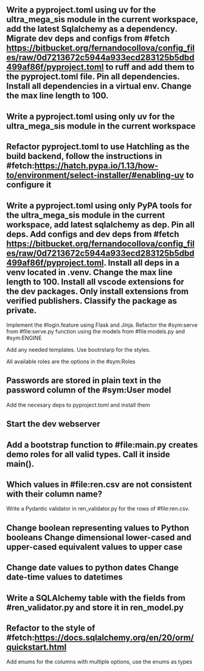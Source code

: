 Write a pyproject.toml using uv for the ultra_mega_sis module in the current workspace, add the latest Sqlalchemy as a dependency. Migrate dev deps and configs from #fetch https://bitbucket.org/fernandocollova/config_files/raw/0d7213672c5944a933ecd283125b5dbd499af86f/pyproject.toml to ruff and add them to the pyproject.toml file. Pin all dependencies. Install all dependencies in a virtual env. Change the max line length to 100.
---
Write a pyproject.toml using only uv for the ultra_mega_sis module in the current workspace
---
Refactor pyproject.toml to use Hatchling as the build backend, follow the instructions in #fetch:https://hatch.pypa.io/1.13/how-to/environment/select-installer/#enabling-uv to configure it
---
Write a pyproject.toml using only PyPA tools for the ultra_mega_sis module in the current workspace, add latest sqlalchemy as dep. Pin all deps. Add configs and dev deps from #fetch https://bitbucket.org/fernandocollova/config_files/raw/0d7213672c5944a933ecd283125b5dbd499af86f/pyproject.toml. Install all deps in a venv located in .venv. Change the max line length to 100. Install all vscode extensions for the dev packages. Only install extensions from verified publishers. Classify the package as private.
---
Implement the #login.feature  using Flask and Jinja. Refactor the #sym:serve from #file:serve.py function using the models from #file:models.py and #sym:ENGINE 

Add any needed templates. Use bootrstarp for the styles.

All available roles are the options in the #sym:Roles 

Passwords are stored in plain text in the password column of the #sym:User  model
---
Add the necesary deps to pyproject.toml and install them

Start the dev webserver
---
Add a bootstrap function to #file:main.py creates demo roles for all valid types. Call it inside main().
---
Which values in #file:ren.csv are not consistent with their column name?
---
Write a Pydantic validator in ren_validator.py for the rows of #file:ren.csv.

Change boolean representing values to Python booleans
Change dimensional lower-cased and upper-cased equivalent values to upper case
---
Change date values to python dates
Change date-time values to datetimes
---
Write a SQLAlchemy table with the fields from #ren_validator.py and store it in ren_model.py
---
Refactor to the style of #fetch:https://docs.sqlalchemy.org/en/20/orm/quickstart.html
---
Add enums for the columns with multiple options, use the enums as types
